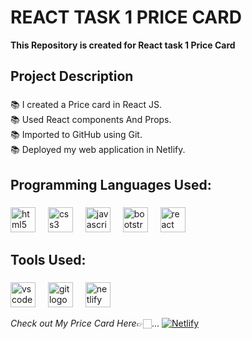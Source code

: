 # REACT TASK 1 PRICE CARD

**This Repository is created for React task 1 Price Card**

<h2 align="left">Project Description</h2>

###

<p align="left">📚 I created a Price card in React JS. <br>📚 Used React components And Props. <br>📚 Imported to GitHub using Git.<br>📚 Deployed my web application in Netlify.</p>

###

<h2 align="left">Programming Languages Used:</h2>

###

<div align="left">
  <img src="https://cdn.jsdelivr.net/gh/devicons/devicon/icons/html5/html5-original.svg" height="40" alt="html5 logo"  />
  <img width="12" />

  <img src="https://cdn.jsdelivr.net/gh/devicons/devicon/icons/css3/css3-original.svg" height="40" alt="css3 logo"  />
  <img width="12" />

  <img src="https://cdn.jsdelivr.net/gh/devicons/devicon/icons/javascript/javascript-original.svg" height="40" alt="javascript logo"  />
  <img width="12" />

  <img src="https://cdn.jsdelivr.net/gh/devicons/devicon/icons/bootstrap/bootstrap-original.svg" height="40" alt="bootstrap logo"  />
  <img width="12" />
  
  <img src="https://skillicons.dev/icons?i=react" height="40" alt="react logo"  />
</div>

###

<h2 align="left">Tools Used:</h2>

###

<div align="left">
  <img src="https://cdn.simpleicons.org/visualstudiocode/007ACC" height="40" alt="vscode logo"  />
  <img width="12" />

  <img src="https://cdn.simpleicons.org/git/F05032" height="40" alt="git logo"  />
  <img width="12" />

  <img src="https://cdn.simpleicons.org/netlify/00C7B7" height="40" alt="netlify logo"  />
</div>


*Check out My Price Card Here*👉🏻... [![Netlify](https://img.shields.io/badge/netlify-%23000000.svg?style=for-the-badge&logo=netlify&logoColor=#00C7B7)](https://price-card-react-task-1.netlify.app/#)